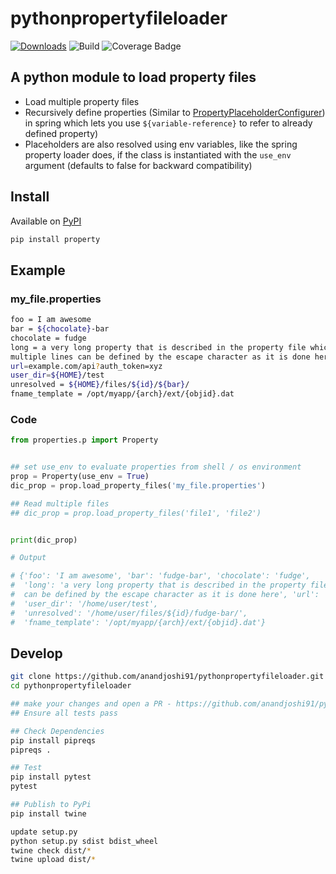 # pythonpropertyfileloader


[![Downloads](https://static.pepy.tech/badge/property)](https://pepy.tech/project/property)
![Build](https://github.com/anandjoshi91/pythonpropertyfileloader/actions/workflows/python-package.yml/badge.svg)
![Coverage Badge](https://img.shields.io/endpoint?url=https://gist.githubusercontent.com/anandjoshi91/a10c3bfcf9d174b0b0119bfd3d8d1c82/raw/pythonpropertyfileloader__main.json)

## A python module to load property files

- Load multiple property files
- Recursively define properties (Similar to [PropertyPlaceholderConfigurer](https://docs.spring.io/spring-framework/docs/2.5.x/javadoc-api/org/springframework/beans/factory/config/PropertyPlaceholderConfigurer.html)) in spring which lets you use `${variable-reference}` to refer to already defined property)
- Placeholders are also resolved using env variables, like the spring property loader does, if the class is instantiated with the `use_env` argument (defaults to false for backward compatibility)

## Install

Available on [PyPI](https://pypi.org/project/property/)

```bash
pip install property
```

## Example

### my_file.properties

```bash
foo = I am awesome
bar = ${chocolate}-bar
chocolate = fudge
long = a very long property that is described in the property file which takes up \
multiple lines can be defined by the escape character as it is done here
url=example.com/api?auth_token=xyz
user_dir=${HOME}/test
unresolved = ${HOME}/files/${id}/${bar}/
fname_template = /opt/myapp/{arch}/ext/{objid}.dat
```

### Code

```python
from properties.p import Property


## set use_env to evaluate properties from shell / os environment
prop = Property(use_env = True)
dic_prop = prop.load_property_files('my_file.properties')

## Read multiple files
## dic_prop = prop.load_property_files('file1', 'file2')


print(dic_prop)

# Output

# {'foo': 'I am awesome', 'bar': 'fudge-bar', 'chocolate': 'fudge',
#  'long': 'a very long property that is described in the property file which takes up multiple lines
#  can be defined by the escape character as it is done here', 'url': 'example.com/api?auth_token=xyz',
#  'user_dir': '/home/user/test',
#  'unresolved': '/home/user/files/${id}/fudge-bar/',
#  'fname_template': '/opt/myapp/{arch}/ext/{objid}.dat'}
```

## Develop

```bash
git clone https://github.com/anandjoshi91/pythonpropertyfileloader.git
cd pythonpropertyfileloader

## make your changes and open a PR - https://github.com/anandjoshi91/pythonpropertyfileloader/pulls
## Ensure all tests pass

## Check Dependencies
pip install pipreqs
pipreqs .

## Test
pip install pytest
pytest

## Publish to PyPi
pip install twine

update setup.py
python setup.py sdist bdist_wheel
twine check dist/*
twine upload dist/*
```